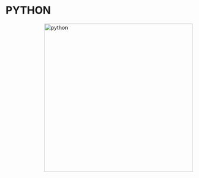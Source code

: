 # PYTHON
<img align="right" alt="python" width="400" src="https://www.canva.com/design/DAGJotoI3Xc/OyFI7LYnIjJjurFh2bYwWg/edit?utm_content=DAGJotoI3Xc&utm_campaign=designshare&utm_medium=link2&utm_source=sharebutton">
